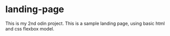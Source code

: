# landing-page
This is my 2nd odin project. 
This is a sample landing page, using basic html and css flexbox model.